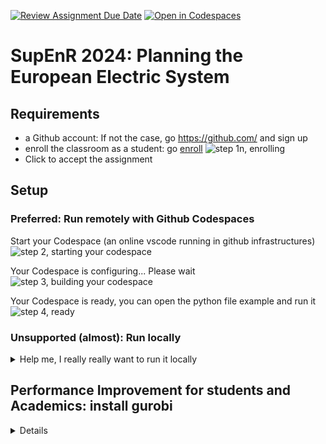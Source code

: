 [![Review Assignment Due Date](https://classroom.github.com/assets/deadline-readme-button-22041afd0340ce965d47ae6ef1cefeee28c7c493a6346c4f15d667ab976d596c.svg)](https://classroom.github.com/a/M_bX8C28)
[![Open in Codespaces](https://classroom.github.com/assets/launch-codespace-2972f46106e565e64193e422d61a12cf1da4916b45550586e14ef0a7c637dd04.svg)](https://classroom.github.com/open-in-codespaces?assignment_repo_id=17346641)
# SupEnR 2024: Planning the European Electric System

## Requirements 

* a Github account: If not the case, go https://github.com/ and sign up
* enroll the classroom as a student: go [enroll](https://classroom.github.com/a/M_bX8C28)
![step 1n, enrolling](/.assets/img/enroll1.png)
* Click to accept the assignment

## Setup

### Preferred: Run remotely with Github Codespaces
Start your Codespace (an online vscode running in github infrastructures)
![step 2, starting your codespace](/.assets/img/enroll2.png)

Your Codespace is configuring... Please wait
![step 3, building your codespace](/.assets/img/building_codespace.png)

Your Codespace is ready, you can open the python file example and run it
![step 4, ready](/.assets/img/ready.png)

### Unsupported (almost): Run locally

<details>
  <summary>Help me, I really really want to run it locally</summary>

[blue pill or red pill ?](https://en.wikipedia.org/wiki/Red_pill_and_blue_pill)
![blue pill or red pill](https://upload.wikimedia.org/wikipedia/commons/5/52/Red_and_blue_pill.jpg)

Are you sure you want to choose the red pill over the blue pill?

<details>
  <summary>Yes, I'm sure</summary>

You have to install Python and Pycharm 

#### Python
Install a compatible Python version from 3.9 to 3.12, avoid 3.13 and versions older than 3.9 

<details>
  <summary>On windows</summary>

Either:
```
winget install Python.Python.3.12
```
or download and install  https://www.python.org/ftp/python/3.12.7/python-3.12.7-amd64.exe
</details>

<details>
  <summary>On a mac</summary>

If you have Homebrew installed:
```
brew install python@3.12
```
or download and install https://www.python.org/ftp/python/3.12.7/python-3.12.7-macos11.pkg
</details>

<details>
  <summary>On linux</summary>

Hopefully if you use a linux machine, it means you're autonomous
</details>

#### Pycharm

Install the last version of Pycharm Community

<details>
  <summary>On windows</summary>

Either:
```
winget install JetBrains.PyCharm.Community
```
or download and install https://download.jetbrains.com/python/pycharm-community-2024.2.3.exe
</details>

<details>
  <summary>On a mac</summary>

If you have Homebrew installed:
```
brew install --cask pycharm-ce
```
or download and install https://download.jetbrains.com/python/pycharm-community-2024.2.3.dmg
</details>

<details>
  <summary>On linux</summary>

download and install https://download.jetbrains.com/python/pycharm-community-2024.2.3.tar.gz
</details>

#### Setting up Pycharm 

TO COME

</details>

</details>

## Performance Improvement for students and Academics: install gurobi

<details>

* connect to the university wifi or maybe eduroam wifi
* go and register here with you student email: https://portal.gurobi.com/iam/register
  ![registration page 1/3](/.assets/img/gurobi_registration.png)
* register as a student
  ![registration page 2/3](/.assets/img/gurobi_registration2.png)
* set a password !
* request a 'WLS license' on this page: https://portal.gurobi.com/iam/licenses/request
  ![license 1/3](/.assets/img/gurobi_license1.png)
* go and download your license file it should be a gurobi.lic file: https://license.gurobi.com/manager/licenses
  ![license 2/3](/.assets/img/gurobi_license2.png)
* put your gurobi license at the root of your git project using drag and drop
  ![license 3/3](/.assets/img/gurobi_license3.png)

now in your python script replace
```python
result = network.optimize(solver_name="highs")
```
with
```python
import os
os.environ['GRB_LICENSE_FILE'] = os.path.join(os.path.dirname(__file__), 'gurobi.lic')
result = network.optimize(solver_name="gurobi")
```

Hopefully it should work
</details>
